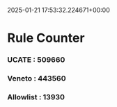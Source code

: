 2025-01-21 17:53:32.224671+00:00
# Rule Counter 
 ### UCATE : 509660

 ### Veneto : 443560

 ### Allowlist : 13930
